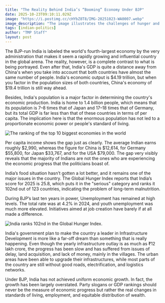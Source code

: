 ```yaml
---
title: "The‍‌‍‍‌‍‌‍‍‌‍‌‍‍‌‍‌‍‍‌ Reality Behind India’s “Booming” Economy Under BJP"
date: 2025-10-23T09:10:11.029Z
image: "https://i.postimg.cc/cHYbZ8T8/IMG-20251023-WA0007.webp"
image_description: "The image illustrates the challenges of hunger and unemployment in India."
tags: [indian-politics]
author: "TMP Staff"
layout: post
---
```


The BJP-run India is labeled the world's fourth-largest economy by the very administration that makes it seem a rapidly growing and influential country in the global arena. The reality, however, is a complete contrast to what is being portrayed. Even after that, India's GDP is quite a distance away from China's when you take into account that both countries have almost the same number of people. India's economic output is $4.19 trillion, but when you factor in the population sizes of both countries, China's economy of $19.4 trillion is still way ahead.

Besides, India's population is a major factor in determining the country's economic production. India is home to 1.4 billion people, which means that its population is 7–8 times that of Japan and 17–18 times that of Germany, but its total GDP is far less than that of these countries in terms of per capita. The implication here is that the enormous population has not led to a proportionate economic power or people's standard of living.

![The ranking of the top 10 biggest economies in the world](https://i.ibb.co/VcQNM0hx/IMG-20251023-WA0010.webp)

Per capita income shows the gap just as clearly. The average Indian earns roughly $2,990, whereas the figure for China is $12,614, for Germany $55,800, for Japan $33,767, and for the USA $79,000. The gap very visibly reveals that the majority of Indians are not the ones who are experiencing the economic progress that the politicians boast of.

India’s food situation hasn’t gotten a lot better, and it remains one of the major issues in the country. The Global Hunger Index reports that India’s score for 2025 is 25.8, which puts it in the "serious" category and ranks it 102nd out of 123 countries, indicating the problem of long-term malnutrition.

During BJP’s last ten years in power, Unemployment has remained at high levels. The total rate was at 4.2% in 2024, and youth unemployment was much more elevated. Initiatives aimed at job creation have barely if at all made a difference.

![India ranks 102nd in the Global Hunger Index.](https://i.ibb.co/Y4GVJT99/kmc-20251023-123747.webp)

India's government plan to make the country a leader in Infrastructure Development is more like a far-off dream than something that is really happening. Even though the yearly infrastructure outlay is as much as ₹12 lakh crore, the progress has been slow and has suffered from issues of delay, land acquisition, and lack of money, mainly in the villages. The urban areas have been able to upgrade their infrastructures, while most parts of the country are still without good roads, electrification, and logistics networks.

Under BJP, India has not achieved uniform economic growth. In fact, the growth has been largely overstated. Party slogans or GDP rankings should never be the measure of economic progress but rather the real changes in standards of living, employment, and equitable distribution of ‍‌‍‍‌‍‌‍‍‌‍‌‍‍‌‍‌‍‍‌wealth.

